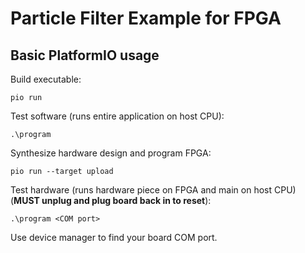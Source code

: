 # Particle Filter Example for FPGA

## Basic PlatformIO usage

Build executable:
```
pio run
```

Test software (runs entire application on host CPU):
```
.\program
```

Synthesize hardware design and program FPGA:
```
pio run --target upload
```

Test hardware (runs hardware piece on FPGA and main on host CPU) (**MUST unplug and plug board back in to reset**):
```
.\program <COM port>
```
Use device manager to find your board COM port.
